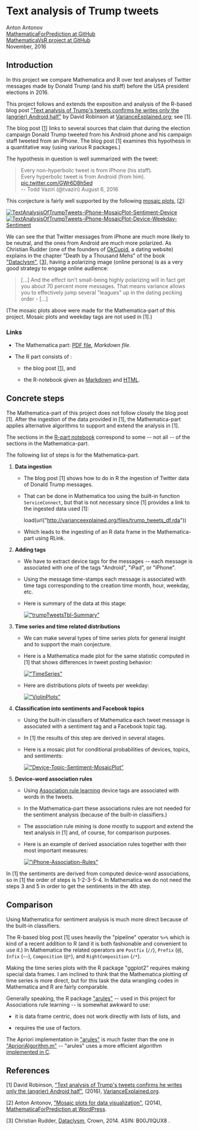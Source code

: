# Text analysis of Trump tweets
Anton Antonov  
[MathematicaForPrediction at GitHub](https://github.com/antononcube/MathematicaForPrediction)  
[MathematicaVsR project at GitHub](https://github.com/antononcube/MathematicaVsR)  
November, 2016


## Introduction

In this project we compare Mathematica and R over text analyses of Twitter messages made by Donald Trump (and his staff) before the USA president elections in 2016.

This project follows and extends the exposition and analysis of the R-based blog post ["Text analysis of Trump's tweets confirms he writes only the (angrier) Android half"](http://varianceexplained.org/r/trump-tweets/) by David Robinson at [VarianceExplained.org](http://varianceexplained.org); see [1].

The blog post \[[1](http://varianceexplained.org/r/trump-tweets/)\] links to several sources that claim that during the election campaign Donald Trump tweeted from his Android phone and his campaign staff tweeted from an iPhone. The blog post [1] examines this hypothesis in a quantitative way (using various R packages.) 

The hypothesis in question is well summarized with the tweet:

> Every non-hyperbolic tweet is from iPhone (his staff).  
> Every hyperbolic tweet is from Android (from him). [pic.twitter.com/GWr6D8h5ed](pic.twitter.com/GWr6D8h5ed)  
> -- Todd Vaziri (@tvaziri) August 6, 2016

This conjecture is fairly well supported by the following [mosaic plots](https://mathematicaforprediction.wordpress.com/2014/03/17/mosaic-plots-for-data-visualization/), \[[2](https://mathematicaforprediction.wordpress.com/2014/03/17/mosaic-plots-for-data-visualization/)\]:

[![TextAnalysisOfTrumpTweets-iPhone-MosaicPlot-Sentiment-Device](http://i.imgur.com/eKjxlTvm.png)](http://i.imgur.com/eKjxlTv.png) [![TextAnalysisOfTrumpTweets-iPhone-MosaicPlot-Device-Weekday-Sentiment](http://i.imgur.com/RMfuNNtm.png)](http://i.imgur.com/RMfuNNt.png)

We can see the that Twitter messages from iPhone are much more likely to be neutral, and the ones from Android are much more polarized. As
Christian Rudder (one of the founders of [OkCupid](https://www.okcupid.com), a dating website) explains in the chapter "Death by a Thousand Mehs" of the book ["Dataclysm"](http://dataclysm.org), \[[3](http://dataclysm.org)\], having a polarizing image (online persona) is as a very good strategy to engage online audience:

> [...] And the effect isn't small-being highly polarizing will in fact get you about 70 percent more messages. That means variance allows you to effectively jump several "leagues" up in the dating pecking order - [...]

(The mosaic plots above were made for the Mathematica-part of this project. Mosaic plots and weekday tags are not used in [1].)

### Links

- The Mathematica part: [PDF file](https://github.com/antononcube/MathematicaVsR/blob/master/Projects/TextAnalysisOfTrumpTweets/Mathematica/Text-analysis-of-Trump-tweets.pdf), *Markdown file*.

- The R part consists of :

   - the blog post \[[1](http://varianceexplained.org/r/trump-tweets/)\], and

   - the R-notebook given as [Markdown](https://github.com/antononcube/MathematicaVsR/blob/master/Projects/TextAnalysisOfTrumpTweets/R/TextAnalysisOfTrumpTweets.Rmd) and [HTML](https://cdn.rawgit.com/antononcube/MathematicaVsR/master/Projects/TextAnalysisOfTrumpTweets/R/TextAnalysisOfTrumpTweets.nb.html).

## Concrete steps

The Mathematica-part of this project does not follow closely the blog post [1]. After the ingestion of the data provided in [1], the Mathematica-part applies alternative algorithms to support and extend the analysis in [1].

The sections in the [R-part notebook](https://github.com/antononcube/MathematicaVsR/blob/master/Projects/TextAnalysisOfTrumpTweets/R/TextAnalysisOfTrumpTweets.Rmd) correspond to some -- not all -- of the sections in the Mathematica-part.

The following list of steps is for the Mathematica-part. 

1. **Data ingestion**
 
    - The blog post [1] shows how to do in R the ingestion of Twitter data of Donald Trump messages.

    - That can be done in Mathematica too using the built-in function `ServiceConnect`,
      but that is not necessary since [1] provides a link to the ingested data used [1]:

        load(url("http://varianceexplained.org/files/trump_tweets_df.rda"))

    - Which leads to the ingesting of an R data frame in the Mathematica-part using RLink.

2. **Adding tags**

    - We have to extract device tags for the messages -- each message is associated with one of the tags "Android", "iPad", or "iPhone".

    - Using the message time-stamps each message is associated with time tags corresponding to the creation time month, hour, weekday, etc.

    - Here is summary of the data at this stage:

       [!["trumpTweetsTbl-Summary"](http://i.imgur.com/yMtdphT.png)](http://i.imgur.com/yMtdphT.png)

3. **Time series and time related distributions**

    - We can make several types of time series plots for general insight and to support the main conjecture.

    - Here is a Mathematica made plot for the same statistic computed in [1] that shows differences in tweet posting behavior:

       [!["TimeSeries"](http://i.imgur.com/oDv5Cm0l.png)](http://i.imgur.com/oDv5Cm0.png)

    - Here are distributions plots of tweets per weekday:

       [!["ViolinPlots"](http://i.imgur.com/UGMy4EWl.png)](http://i.imgur.com/UGMy4EW.png)

4. **Classification into sentiments and Facebook topics**

    - Using the built-in classifiers of Mathematica each tweet message is associated with a sentiment tag and a Facebook topic tag.

    - In [1] the results of this step are derived in several stages. 

    - Here is a mosaic plot for conditional probabilities of devices, topics, and sentiments:

       [!["Device-Topic-Sentiment-MosaicPlot"](http://i.imgur.com/dMxSpHal.png)](http://i.imgur.com/dMxSpHa.png)

5. **Device-word association rules**

    - Using [Association rule learning](https://en.wikipedia.org/wiki/Association_rule_learning) device tags are associated with words in the tweets.

    - In the Mathematica-part these associations rules are not needed for the sentiment analysis (because of the built-in classifiers.) 

    - The association rule mining is done mostly to support and extend the text analysis in [1] and, of course, for comparison purposes.

    - Here is an example of derived association rules together with their most important measures:

       [!["iPhone-Association-Rules"](http://i.imgur.com/dSSb4KDl.png)](http://i.imgur.com/dSSb4KD.png)

In [1] the sentiments are derived from computed device-word associations, so in [1] the order of steps is 1-2-3-5-4. In Mathematica we do not need the steps 3 and 5 in order to get the sentiments in the 4th step.

## Comparison

Using Mathematica for sentiment analysis is much more direct because of the built-in classifiers.

The R-based blog post [1] uses heavily the "pipeline" operator `%>%` which is kind of a recent addition to R (and it is both fashionable and convenient to use it.) In Mathematica the related operators are `Postfix` (`//`), `Prefix` (`@`), `Infix` (`~~`), `Composition` (`@*`), and `RightComposition` (`/*`).

Making the time series plots with the R package "ggplot2" requires making special data frames. I am inclined to think that the Mathematica plotting of time series is more direct, but for this task the data wrangling codes in Mathematica and R are fairly comparable.

Generally speaking, the R package ["arules"](https://cran.r-project.org/web/packages/arules/index.html) -- used in this project for Associations rule learning -- is somewhat awkward to use:

- it is data frame centric, does not work directly with lists of lists, and

- requires the use of factors.

The Apriori implementation in ["arules"](https://cran.r-project.org/web/packages/arules/index.html) is much faster than the one in ["AprioriAlgorithm.m"](https://github.com/antononcube/MathematicaForPrediction/blob/master/AprioriAlgorithm.m) -- "arules" uses a more efficient algorithm [implemented in C](http://www.borgelt.net/fpm.html).

## References

\[1\] David Robinson, ["Text analysis of Trump's tweets confirms he writes only the (angrier) Android half"](http://varianceexplained.org/r/trump-tweets/), (2016), [VarianceExplained.org](http://varianceexplained.org).

\[2\] Anton Antonov, ["Mosaic plots for data visualization"](https://mathematicaforprediction.wordpress.com/2014/03/17/mosaic-plots-for-data-visualization/), (2014), [MathematicaForPrediction at WordPress](https://mathematicaforprediction.wordpress.com).

\[3\] Christian Rudder, [Dataclysm](http://dataclysm.org), Crown, 2014. ASIN: B00J1IQUX8 .
